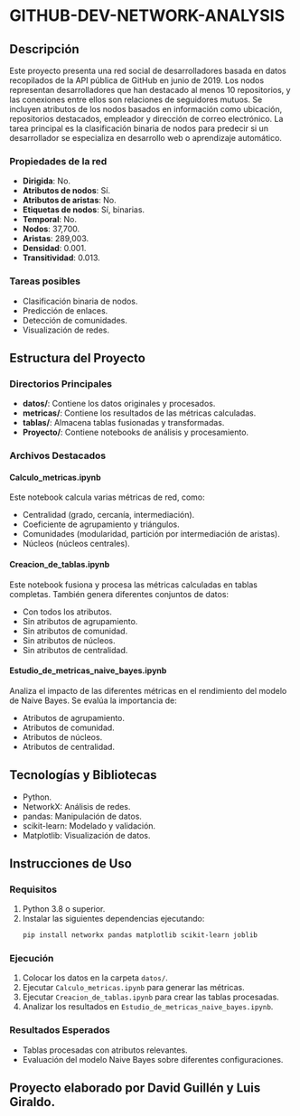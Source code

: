 # GITHUB-DEV-NETWORK-ANALYSIS

## Descripción

Este proyecto presenta una red social de desarrolladores basada en datos recopilados de la API pública de GitHub en junio de 2019. Los nodos representan desarrolladores que han destacado al menos 10 repositorios, y las conexiones entre ellos son relaciones de seguidores mutuos. Se incluyen atributos de los nodos basados en información como ubicación, repositorios destacados, empleador y dirección de correo electrónico. La tarea principal es la clasificación binaria de nodos para predecir si un desarrollador se especializa en desarrollo web o aprendizaje automático.

### Propiedades de la red
- **Dirigida**: No.
- **Atributos de nodos**: Sí.
- **Atributos de aristas**: No.
- **Etiquetas de nodos**: Sí, binarias.
- **Temporal**: No.
- **Nodos**: 37,700.
- **Aristas**: 289,003.
- **Densidad**: 0.001.
- **Transitividad**: 0.013.

### Tareas posibles
- Clasificación binaria de nodos.
- Predicción de enlaces.
- Detección de comunidades.
- Visualización de redes.

## Estructura del Proyecto

### Directorios Principales
- **datos/**: Contiene los datos originales y procesados.
- **metricas/**: Contiene los resultados de las métricas calculadas.
- **tablas/**: Almacena tablas fusionadas y transformadas.
- **Proyecto/**: Contiene notebooks de análisis y procesamiento.

### Archivos Destacados

#### **Calculo_metricas.ipynb**
Este notebook calcula varias métricas de red, como:
- Centralidad (grado, cercanía, intermediación).
- Coeficiente de agrupamiento y triángulos.
- Comunidades (modularidad, partición por intermediación de aristas).
- Núcleos (núcleos centrales).

#### **Creacion_de_tablas.ipynb**
Este notebook fusiona y procesa las métricas calculadas en tablas completas. También genera diferentes conjuntos de datos:
- Con todos los atributos.
- Sin atributos de agrupamiento.
- Sin atributos de comunidad.
- Sin atributos de núcleos.
- Sin atributos de centralidad.

#### **Estudio_de_metricas_naive_bayes.ipynb**
Analiza el impacto de las diferentes métricas en el rendimiento del modelo de Naive Bayes. Se evalúa la importancia de:
- Atributos de agrupamiento.
- Atributos de comunidad.
- Atributos de núcleos.
- Atributos de centralidad.

## Tecnologías y Bibliotecas
- Python.
- NetworkX: Análisis de redes.
- pandas: Manipulación de datos.
- scikit-learn: Modelado y validación.
- Matplotlib: Visualización de datos.

## Instrucciones de Uso

### Requisitos
1. Python 3.8 o superior.
2. Instalar las siguientes dependencias ejecutando:
   ```bash
   pip install networkx pandas matplotlib scikit-learn joblib
   ```

### Ejecución
1. Colocar los datos en la carpeta `datos/`.
2. Ejecutar `Calculo_metricas.ipynb` para generar las métricas.
3. Ejecutar `Creacion_de_tablas.ipynb` para crear las tablas procesadas.
4. Analizar los resultados en `Estudio_de_metricas_naive_bayes.ipynb`.

### Resultados Esperados
- Tablas procesadas con atributos relevantes.
- Evaluación del modelo Naive Bayes sobre diferentes configuraciones.


## Proyecto elaborado por David Guillén y Luis Giraldo.
